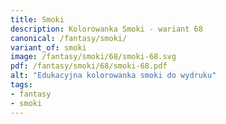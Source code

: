 ```yaml
---
title: Smoki
description: Kolorowanka Smoki - wariant 68
canonical: /fantasy/smoki/
variant_of: smoki
image: /fantasy/smoki/68/smoki-68.svg
pdf: /fantasy/smoki/68/smoki-68.pdf
alt: "Edukacyjna kolorowanka smoki do wydruku"
tags:
- fantasy
- smoki
---
```

